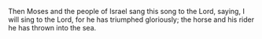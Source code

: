 Then Moses and the people of Israel sang this song to the Lord, saying, I will sing to the Lord, for he has triumphed gloriously; the horse and his rider he has thrown into the sea.
